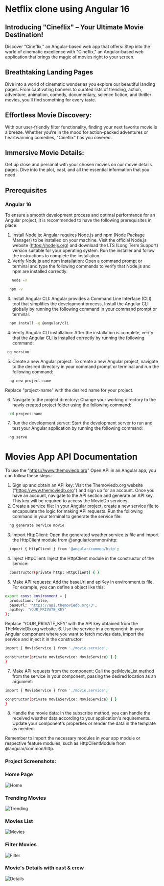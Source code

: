 # Netflix clone using Angular 16
## Introducing "Cineflix" – Your Ultimate Movie Destination!
Discover "Cineflix," an Angular-based web app that offers:
Step into the world of cinematic excellence with "Cineflix," an Angular-based web application that brings the magic of movies right to your screen.

## Breathtaking Landing Pages
Dive into a world of cinematic wonder as you explore our beautiful landing pages. From captivating banners to curated lists of trending, action, adventure, animation, comedy, documentary, science fiction, and thriller movies, you'll find something for every taste.
## Effortless Movie Discovery:
With our user-friendly filter functionality, finding your next favorite movie is a breeze. Whether you're in the mood for action-packed adventures or heartwarming comedies, "Cineflix" has you covered.
## Immersive Movie Details:
Get up close and personal with your chosen movies on our movie details pages. Dive into the plot, cast, and all the essential information that you need.

## Prerequisites
### Angular 16
To ensure a smooth development process and optimal performance for an Angular project, it is recommended to have the following prerequisites in place:
1. Install Node.js: Angular requires Node.js and npm (Node Package Manager) to be installed on your machine. Visit the official Node.js website (https://nodejs.org) and download the LTS (Long Term Support) version suitable for your operating system. Run the installer and follow the instructions to complete the installation.
2. Verify Node.js and npm installation: Open a command prompt or terminal and type the following commands to verify that Node.js and npm are installed correctly:
 ```bash
    node -v
 ```
  ```bash
    npm -v
 ```
 3. Install Angular CLI: Angular provides a Command Line Interface (CLI) tool that simplifies the development process. Install the Angular CLI globally by running the following command in your command prompt or terminal:
  ```bash
    npm install -g @angular/cli
 ```
 4. Verify Angular CLI installation: After the installation is complete, verify that the Angular CLI is installed correctly by running the following command:
   ```bash
    ng version
 ```
 5. Create a new Angular project: To create a new Angular project, navigate to the desired directory in your command prompt or terminal and run the following command:
  ```bash
    ng new project-name
 ```
Replace "project-name" with the desired name for your project.

6. Navigate to the project directory: Change your working directory to the newly created project folder using the following command:
  ```bash
    cd project-name
 ```
7. Run the development server: Start the development server to run and test your Angular application by running the following command:
  ```bash
    ng serve
 ```
# Movies App API Documentation
To use the "https://www.themoviedb.org" Open API in an Angular app, you can follow these steps:
1. Sign up and obtain an API key: Visit the Themoviedb.org website ("https://www.themoviedb.org") and sign up for an account. Once you have an account, navigate to the API section and generate an API key. This key will be required to access the MovieDb services.
2. Create a service file: In your Angular project, create a new service file to encapsulate the logic for making API requests. Run the following command in your terminal to generate the service file:
  ```bash
    ng generate service movie
 ```
3. Import HttpClient: Open the generated weather.service.ts file and import the HttpClient module from @angular/common/http:
  ```bash
    import { HttpClient } from '@angular/common/http';
 ```
4. Inject HttpClient: Inject the HttpClient module in the constructor of the service:
  ```bash
    constructor(private http: HttpClient) { }
 ```
5. Make API requests: Add the baseUrl and apiKey in environment.ts file. For example, you can define a object like this:
  ```bash
export const environment = {
    production: false,
    baseUrl: 'https://api.themoviedb.org/3',
    apiKey: 'YOUR_PRIVATE_KEY'
};
 ```
Replace 'YOUR_PRIVATE_KEY' with the API key obtained from the TheMovieDb.org website.
6. Use the service in a component: In your Angular component where you want to fetch movies data, import the service and inject it in the constructor:
  ```bash
import { MovieService } from './movie.service';

constructor(private movieService: MovieService) { }
}
 ```
7. Make API requests from the component: Call the getMovieList method from the service in your component, passing the desired location as an argument:
  ```bash
import { MovieService } from './movie.service';

constructor(private movieService: MovieService) { }
}
 ```
8. Handle the movie data: In the subscribe method, you can handle the received weather data according to your application's requirements. Update your component's properties or render the data in the template as needed.

Remember to import the necessary modules in your app module or respective feature modules, such as HttpClientModule from @angular/common/http.

### Project Screenshots:
### Home Page
![Home](https://github.com/randhirk413/weather-app-using-angular/assets/114358610/a47209d7-f67b-4236-a381-982dfe5d606a)

### Trending Movies
![Trending](https://github.com/randhirk413/weather-app-using-angular/assets/114358610/78840de7-bb8b-4e4c-b866-8477de84e347)

### Movies List
![Movies](https://github.com/randhirk413/weather-app-using-angular/assets/114358610/82f2ab25-ce41-488f-8588-97826c6bbb57)

### Filter Movies
![Filter](https://github.com/randhirk413/weather-app-using-angular/assets/114358610/d0196c4e-c865-4402-9993-9272dfd57188)

### Movie's Details with cast & crew
![Details](https://github.com/randhirk413/weather-app-using-angular/assets/114358610/9cc885c4-3988-4bb8-a823-62150618172f)

